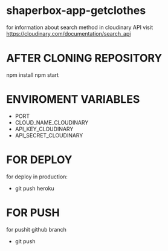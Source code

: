 # shaperbox-app-getclothes

 for information about search method in cloudinary API visit https://cloudinary.com/documentation/search_api

# AFTER CLONING REPOSITORY

npm install
npm start

# ENVIROMENT VARIABLES

- PORT
- CLOUD_NAME_CLOUDINARY
- API_KEY_CLOUDINARY
- API_SECRET_CLOUDINARY

# FOR DEPLOY

for deploy in production:
- git push heroku 

# FOR PUSH 

for pushit github branch
- git push 